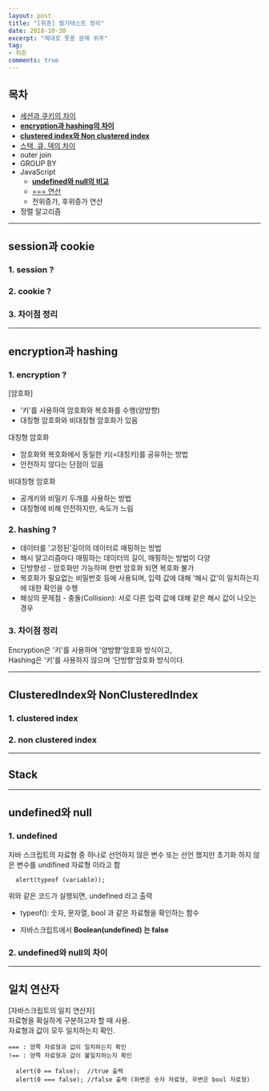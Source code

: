 ```yaml
---
layout: post
title: "[취준] 필기테스트 정리"
date: 2018-10-30
excerpt: "제대로 못푼 문제 위주"
tag:
- 취준
comments: true
---
```


## 목차

* [세션과 쿠키의 차이](#session과-cookie)
* [__encryption과 hashing의 차이__](#encryption과-hashing)
* [__clustered index와 Non clustered index__](#clusteredindex와-nonclusteredindex)
* [스택, 큐, 덱의 차이](#stack)
* outer join
* GROUP BY
* JavaScript
  - [__undefined와 null의 비교__](#undefined와-null)
  - [=== 연산](#일치-연산자)
  - 전위증가, 후위증가 연산
* 정렬 알고리즘

- - -

## session과 cookie

### 1. session ?


### 2. cookie ?

### 3. 차이점 정리

- - -

## encryption과 hashing

### 1. encryption ?
[암호화]  
- '키'를 사용하여 암호화와 복호화를 수행(양방향)
- 대칭형 암호화와 비대칭형 암호화가 있음

대칭형 암호화  
- 암호화와 복호화에서 동일한 키(=대칭키)를 공유하는 방법
- 안전하지 않다는 단점이 있음

비대칭형 암호화  
- 공개키와 비밀키 두개를 사용하는 방법
- 대칭형에 비해 안전하지만, 속도가 느림


### 2. hashing ?
- 데이터를 '고정된'길이의 데이터로 매핑하는 방법
- 해시 알고리즘마다 매핑하는 데이터의 길이, 매핑하는 방법이 다양
- 단방향성 -  암호화만 가능하며 한번 암호화 되면 복호화 불가
- 복호화가 필요없는 비밀번호 등에 사용되며, 입력 값에 대해 '해시 값'이 일치하는지에 대한 확인을 수행
- 해싱의 문제점 - 충돌(Collision): 서로 다른 입력 값에 대해 같은 해시 값이 나오는 경우


### 3. 차이점 정리
Encryption은 '키'를 사용하며 '양방향'암호화 방식이고,  
Hashing은 '키'를 사용하지 않으며 '단방향'암호화 방식이다.

- - -

## ClusteredIndex와 NonClusteredIndex

### 1. clustered index

### 2. non clustered index
- - -

## Stack

- - -
## undefined와 null
### 1. undefined
자바 스크립트의 자료형 중 하나로 <hly>선언하지 않은 변수</hly> 또는 <hly>선언 했지만 초기화 하지 않은 변수</hly>를 undifined 자료형 이라고 함  
~~~
  alert(typeof (variable));
~~~
위와 같은 코드가 실행되면, undefined 라고 출력
* typeof(): 숫자, 문자열, bool 과 같은 자료형을 확인하는 함수  

- 자바스크립트에서 __Boolean(undefined) 는 false__

### 2. undefined와 null의 차이
- - -
## 일치 연산자
[자바스크립트의 일치 연산자]  
자료형을 확실하게 구분하고자 할 때 사용.  
<hlr>자료형과 값이 모두 일치</hlr>하는지 확인.
~~~
=== : 양쪽 자료형과 값이 일치하는지 확인
!== : 양쪽 자료형과 값이 불일치하는지 확인
~~~

~~~
  alert(0 == false);  //true 출력
  alert(0 === false); //false 출력 (좌변은 숫자 자료형, 우변은 bool 자료형)
~~~
